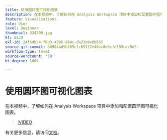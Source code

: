 ```yaml
---
title: 使用圆环图可视化图表
description: 在本视频中，了解如何在 Analysis Workspace 项目中添加和配置圆环图可视化图表。
feature: Visualizations
role: User
level: Beginner
thumbnail: 334309.jpg
kt: 8130
exl-id: 24f6db24-f8b3-4506-964c-da23e0e0b505
source-git-commit: 84984ad9bf65cfc69117e40ac0e0cfe503cac5e5
workflow-type: tm+mt
source-wordcount: '59'
ht-degree: 100%

---
```


# 使用圆环图可视化图表

在本视频中，了解如何在 Analysis Workspace 项目中添加和配置圆环图可视化图表。

>[!VIDEO](https://video.tv.adobe.com/v/334309/?quality=12&learn=on)

有关更多信息，请访问[文档](https://experienceleague.adobe.com/docs/analytics/analyze/analysis-workspace/visualizations/donut.html?lang=zh-Hans)。
